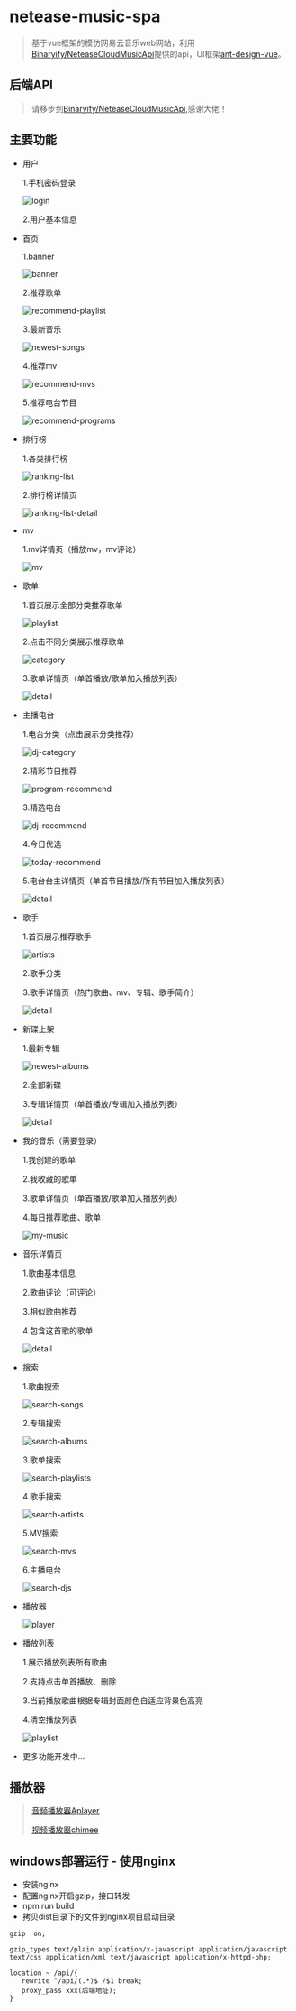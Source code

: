 # netease-music-spa

> 基于vue框架的模仿网易云音乐web网站，利用[Binaryify/NeteaseCloudMusicApi](https://github.com/Binaryify/NeteaseCloudMusicApi)提供的api，UI框架[ant-design-vue](https://vue.ant.design/docs/vue/introduce-cn/)。

## 后端API

> 请移步到[Binaryify/NeteaseCloudMusicApi](https://github.com/Binaryify/NeteaseCloudMusicApi),感谢大佬！

## 主要功能

+ 用户

   1.手机密码登录

   ![login](http://ww1.sinaimg.cn/large/826d6e88ly1g6gnjbqt89j20eh07zglq.jpg)

   2.用户基本信息

+ 首页

   1.banner

   ![banner](http://ww1.sinaimg.cn/large/826d6e88ly1g6gnjvfedvj210t0bz3zp.jpg)

   2.推荐歌单

   ![recommend-playlist](http://ww1.sinaimg.cn/large/826d6e88ly1g6gnk6lvxej20vu0llgoz.jpg)

   3.最新音乐

   ![newest-songs](http://ww1.sinaimg.cn/large/826d6e88ly1g6gnkihjehj20v50dljsa.jpg)

   4.推荐mv

   ![recommend-mvs](http://ww1.sinaimg.cn/large/826d6e88ly1g6gnl0pdd2j20ux07at9c.jpg)

   5.推荐电台节目

   ![recommend-programs](http://ww1.sinaimg.cn/large/826d6e88ly1g6gnlbhqgxj20uv07ajs2.jpg)

+ 排行榜

   1.各类排行榜

   ![ranking-list](http://ww1.sinaimg.cn/large/826d6e88ly1g6gnloe6a2j20xp0mu40n.jpg)

   2.排行榜详情页

   ![ranking-list-detail](http://ww1.sinaimg.cn/large/826d6e88ly1g6gnm3oi6aj20wu0oomyg.jpg)

+ mv

   1.mv详情页（播放mv，mv评论）

   ![mv](http://ww1.sinaimg.cn/large/826d6e88ly1g6gnmj265vj20sd0p6gns.jpg)

+ 歌单

   1.首页展示全部分类推荐歌单

   ![playlist](http://ww1.sinaimg.cn/large/826d6e88ly1g6gnmz52rjj21hc1c8b2a.jpg)

   2.点击不同分类展示推荐歌单

   ![category](http://ww1.sinaimg.cn/large/826d6e88ly1g6gnnc81htj207p08fwel.jpg)

   3.歌单详情页（单首播放/歌单加入播放列表）

   ![detail](http://ww1.sinaimg.cn/large/826d6e88ly1g6gnnu51h1j20wn0pgtam.jpg)

+ 主播电台

   1.电台分类（点击展示分类推荐）

   ![dj-category](http://ww1.sinaimg.cn/large/826d6e88ly1g6gnoaptjvj20we0ki3zx.jpg)

   2.精彩节目推荐

   ![program-recommend](http://ww1.sinaimg.cn/large/826d6e88ly1g6gnoplqssj20vb0d2dgv.jpg)

   3.精选电台

   ![dj-recommend](http://ww1.sinaimg.cn/large/826d6e88ly1g6gnp42wwej20vw0dnjth.jpg)

   4.今日优选

   ![today-recommend](http://ww1.sinaimg.cn/large/826d6e88ly1g6gnpk33zkj20vt07xt9a.jpg)

   5.电台台主详情页（单首节目播放/所有节目加入播放列表）

   ![detail](http://ww1.sinaimg.cn/large/826d6e88ly1g6gnq0ipk7j20wk0pigo0.jpg)

+ 歌手

   1.首页展示推荐歌手

   ![artists](http://ww1.sinaimg.cn/large/826d6e88ly1g6gnqjg7h2j21hc1314qp.jpg)

   2.歌手分类

   3.歌手详情页（热门歌曲、mv、专辑、歌手简介）

   ![detail](http://ww1.sinaimg.cn/large/826d6e88ly1g6gnr7pdupj20q60nwta2.jpg)

+ 新碟上架

   1.最新专辑

   ![newest-albums](http://ww1.sinaimg.cn/large/826d6e88ly1g6gnrt5cbdj21hc2044qr.jpg)

   2.全部新碟

   3.专辑详情页（单首播放/专辑加入播放列表）

   ![detail](http://ww1.sinaimg.cn/large/826d6e88ly1g6gnsbk3ybj20wg0phgnc.jpg)

+ 我的音乐（需要登录）

   1.我创建的歌单

   2.我收藏的歌单

   3.歌单详情页（单首播放/歌单加入播放列表）

   4.每日推荐歌曲、歌单

   ![my-music](http://ww1.sinaimg.cn/large/826d6e88ly1g6gnsl94oij21gm0qracc.jpg)

+ 音乐详情页

   1.歌曲基本信息

   2.歌曲评论（可评论）

   3.相似歌曲推荐

   4.包含这首歌的歌单

   ![detail](http://ww1.sinaimg.cn/large/826d6e88ly1g6gnt3vn9vj20zc0qjmzx.jpg)

+ 搜索

   1.歌曲搜索

   ![search-songs](http://ww1.sinaimg.cn/large/826d6e88ly1g6gntpnpwaj20wt0kcwfm.jpg)

   2.专辑搜索

   ![search-albums](http://ww1.sinaimg.cn/large/826d6e88ly1g6gnu19x6sj20r00lgwgu.jpg)

   3.歌单搜索

   ![search-playlists](http://ww1.sinaimg.cn/large/826d6e88ly1g6gnudn21bj20qm0n5ad7.jpg)

   4.歌手搜索

   ![search-artists](http://ww1.sinaimg.cn/large/826d6e88ly1g6gnus6j7rj20qq0lh76q.jpg)

   5.MV搜索

   ![search-mvs](http://ww1.sinaimg.cn/large/826d6e88ly1g6gnv7nh86j20q20m3ac8.jpg)

   6.主播电台

   ![search-djs](http://ww1.sinaimg.cn/large/826d6e88ly1g6gnviezcaj20ps0lidi1.jpg)

+ 播放器

   ![player](http://ww1.sinaimg.cn/large/826d6e88ly1g6gnvrr2hdj20wm0290st.jpg)

+ 播放列表

   1.展示播放列表所有歌曲

   2.支持点击单首播放、删除

   3.当前播放歌曲根据专辑封面颜色自适应背景色高亮

   4.清空播放列表

   ![playlist](http://ww1.sinaimg.cn/large/826d6e88ly1g6gnw3pc1ej21gy0qtdiu.jpg)

+ 更多功能开发中...

## 播放器

> [音频播放器Aplayer](https://github.com/MoePlayer/APlayer)
>
> [视频播放器chimee](http://chimee.org/)

## windows部署运行 - 使用nginx

+ 安装nginx
+ 配置nginx开启gzip，接口转发
+ npm run build
+ 拷贝dist目录下的文件到nginx项目启动目录
  
```
gzip  on;

gzip_types text/plain application/x-javascript application/javascript text/css application/xml text/javascript application/x-httpd-php;

location ~ /api/{
   rewrite ^/api/(.*)$ /$1 break;
   proxy_pass xxx(后端地址);
}
```
